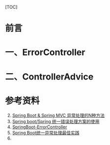 [TOC]





# 前言





# 一、ErrorController







# 二、ControllerAdvice







# 参考资料

2. [Spring Boot & Spring MVC 异常处理的N种方法](https://segmentfault.com/a/1190000010060540)
2. [Spring boot/Spring 统一错误处理方案的使用](https://juejin.im/post/5b2101716fb9a01e80785be2)
3. [SpringBoot-ErrorController](https://blog.csdn.net/qianyiyiding/article/details/76691428)
4. [Spring Boot统一异常处理最佳实践](https://juejin.im/post/5c3ea92a5188251e101598aa)
6. 